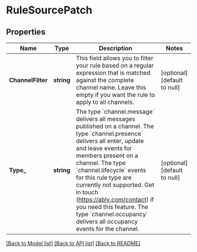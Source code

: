 # RuleSourcePatch

## Properties
Name | Type | Description | Notes
------------ | ------------- | ------------- | -------------
**ChannelFilter** | **string** | This field allows you to filter your rule based on a regular expression that is matched against the complete channel name. Leave this empty if you want the rule to apply to all channels. | [optional] [default to null]
**Type_** | **string** | The type &#x60;channel.message&#x60; delivers all messages published on a channel. The type &#x60;channel.presence&#x60; delivers all enter, update and leave events for members present on a channel. The type &#x60;channel.lifecycle&#x60; events for this rule type are currently not supported. Get in touch (https://ably.com/contact) if you need this feature. The type &#x60;channel.occupancy&#x60; delivers all occupancy events for the channel. | [optional] [default to null]

[[Back to Model list]](../README.md#documentation-for-models) [[Back to API list]](../README.md#documentation-for-api-endpoints) [[Back to README]](../README.md)

